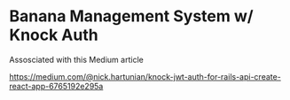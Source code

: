 # Banana Management System w/ Knock Auth

Assosciated with this Medium article

https://medium.com/@nick.hartunian/knock-jwt-auth-for-rails-api-create-react-app-6765192e295a
